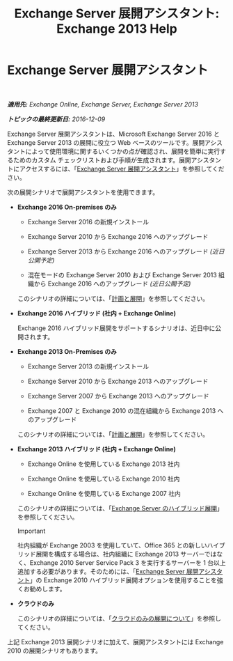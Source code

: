 ﻿---
title: 'Exchange Server 展開アシスタント: Exchange 2013 Help'
TOCTitle: Exchange Server 展開アシスタント
ms:assetid: 95f493d3-2c4f-48f3-a120-d4aadc448402
ms:mtpsurl: https://technet.microsoft.com/ja-jp/library/JJ218681(v=EXCHG.150)
ms:contentKeyID: 49129631
ms.date: 04/24/2018
mtps_version: v=EXCHG.150
ms.translationtype: HT
---

# Exchange Server 展開アシスタント

 

_**適用先:** Exchange Online, Exchange Server, Exchange Server 2013_

_**トピックの最終更新日:** 2016-12-09_

Exchange Server 展開アシスタントは、Microsoft Exchange Server 2016 と Exchange Server 2013 の展開に役立つ Web ベースのツールです。展開アシスタントによって使用環境に関するいくつかの点が確認され、展開を簡単に実行するためのカスタム チェックリストおよび手順が生成されます。展開アシスタントにアクセスするには、「[Exchange Server 展開アシスタント](https://go.microsoft.com/fwlink/p/?linkid=277105)」を参照してください。

次の展開シナリオで展開アシスタントを使用できます。

  - **Exchange 2016 On-premises のみ**
    
      - Exchange Server 2016 の新規インストール
    
      - Exchange Server 2010 から Exchange 2016 へのアップグレード
    
      - Exchange Server 2013 から Exchange 2016 へのアップグレード *(近日公開予定)*
    
      - 混在モードの Exchange Server 2010 および Exchange Server 2013 組織から Exchange 2016 へのアップグレード *(近日公開予定)*
    
    このシナリオの詳細については、「[計画と展開](planning-and-deployment-for-exchange-2013-installation-instructions.md)」を参照してください。

  - **Exchange 2016 ハイブリッド (社内 + Exchange Online)**
    
    Exchange 2016 ハイブリッド展開をサポートするシナリオは、近日中に公開されます。

  - **Exchange 2013 On-Premises のみ**
    
      - Exchange Server 2013 の新規インストール
    
      - Exchange Server 2010 から Exchange 2013 へのアップグレード
    
      - Exchange Server 2007 から Exchange 2013 へのアップグレード
    
      - Exchange 2007 と Exchange 2010 の混在組織から Exchange 2013 へのアップグレード
    
    このシナリオの詳細については、「[計画と展開](planning-and-deployment-for-exchange-2013-installation-instructions.md)」を参照してください。

  - **Exchange 2013 ハイブリッド (社内 + Exchange Online)**
    
      - Exchange Online を使用している Exchange 2013 社内
    
      - Exchange Online を使用している Exchange 2010 社内
    
      - Exchange Online を使用している Exchange 2007 社内
    
    このシナリオの詳細については、「[Exchange Server のハイブリッド展開](https://technet.microsoft.com/ja-jp/library/jj200581\(v=exchg.150\))」を参照してください。
    

    > [!IMPORTANT]
    > 社内組織が Exchange 2003 を使用していて、Office 365 との新しいハイブリッド展開を構成する場合は、社内組織に Exchange 2013 サーバーではなく、Exchange 2010 Server Service Pack 3 を実行するサーバーを 1 台以上追加する必要があります。そのためには、「<A href="https://technet.microsoft.com/en-us/exdeploy2010">Exchange Server 展開アシスタント</A>」の Exchange 2010 ハイブリッド展開オプションを使用することを強くお勧めします。



  - **クラウドのみ**
    
    このシナリオの詳細については、「[クラウドのみの展開について](https://technet.microsoft.com/ja-jp/library/jj938005\(v=exchg.150\))」を参照してください。

上記 Exchange 2013 展開シナリオに加えて、展開アシスタントには Exchange 2010 の展開シナリオもあります。

